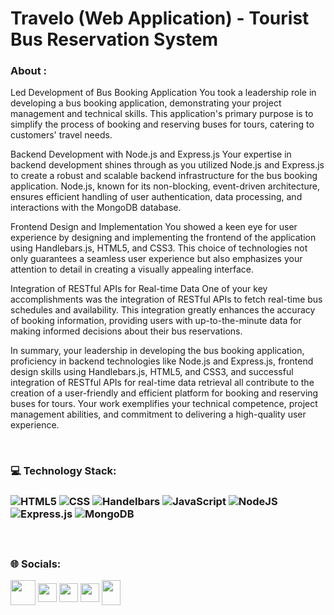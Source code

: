 # Travelo (Web Application) - Tourist Bus Reservation System

<h3>About :</h3>

<p >
Led Development of Bus Booking Application
You took a leadership role in developing a bus booking application, demonstrating your project management and technical skills. This application's primary purpose is to simplify the process of booking and reserving buses for tours, catering to customers' travel needs.

Backend Development with Node.js and Express.js
Your expertise in backend development shines through as you utilized Node.js and Express.js to create a robust and scalable backend infrastructure for the bus booking application. Node.js, known for its non-blocking, event-driven architecture, ensures efficient handling of user authentication, data processing, and interactions with the MongoDB database.

Frontend Design and Implementation
You showed a keen eye for user experience by designing and implementing the frontend of the application using Handlebars.js, HTML5, and CSS3. This choice of technologies not only guarantees a seamless user experience but also emphasizes your attention to detail in creating a visually appealing interface.

Integration of RESTful APIs for Real-time Data
One of your key accomplishments was the integration of RESTful APIs to fetch real-time bus schedules and availability. This integration greatly enhances the accuracy of booking information, providing users with up-to-the-minute data for making informed decisions about their bus reservations.

In summary, your leadership in developing the bus booking application, proficiency in backend technologies like Node.js and Express.js, frontend design skills using Handlebars.js, HTML5, and CSS3, and successful integration of RESTful APIs for real-time data retrieval all contribute to the creation of a user-friendly and efficient platform for booking and reserving buses for tours. Your work exemplifies your technical competence, project management abilities, and commitment to delivering a high-quality user experience.
</p><br>


<h3> 💻 Technology Stack:<h3>
<div >
  
![HTML5](https://img.shields.io/badge/html5-%23E34F26.svg?style=flat&logo=html5&logoColor=white) ![CSS](https://img.shields.io/badge/CSS3-1572B6?logo=css3&logoColor=white) ![Handelbars](https://img.shields.io/badge/Handlebars.js-f0772b?logo=handlebarsdotjs&logoColor=black) ![JavaScript](https://img.shields.io/badge/javascript-%23323330.svg?style=flat&logo=javascript&logoColor=%23F7DF1E) ![NodeJS](https://img.shields.io/badge/node.js-6DA55F?style=flat&logo=node.js&logoColor=white) ![Express.js](https://img.shields.io/badge/express.js-%23404d59.svg?style=flat&logo=express&logoColor=%2361DAFB) ![MongoDB](https://img.shields.io/badge/MongoDB-%234ea94b.svg?style=flat&logo=mongodb&logoColor=white)

 </div><br>
 
<h3 >🌐 Socials:</h3>
<div>
<a href="https://www.linkedin.com/in/hemanth-dhanamadhavan-39a2a31b5" target="blank"><img align="center" src="https://img.icons8.com/?size=512&id=13930&format=png" alt="" height="40" width="40" /></a>
<a href="https://www.naukri.com/mnjuser/profile?id=&altresid" target="blank" ><img align="center" src="https://encrypted-tbn0.gstatic.com/images?q=tbn:ANd9GcQHnuoBILG49vKRO7VNKERfU1t5tuT9QFowe0RpLRXDUS6Qy_Tea-RHUrwX9WHx3glSbTk&usqp=CAU" alt="" height="30" width="30"  style="border-radius:50" /></a>
<a href="https://github.com/hemanthd077" target="blank"><img align="center" src="https://raw.githubusercontent.com/rahuldkjain/github-profile-readme-generator/master/src/images/icons/Social/github.svg" alt="" height="30" width="30" /></a>
<a href="https://leetcode.com/HemanthD77/" target="blank"><img align="center" src="https://raw.githubusercontent.com/rahuldkjain/github-profile-readme-generator/master/src/images/icons/Social/leet-code.svg" alt="" height="30" width="30" /></a>
<a href="mailto:hemanthmadhavan77@gmail.com" target="blank"><img align="center" src="https://img.icons8.com/?size=512&id=P7UIlhbpWzZm&format=png" alt="" height="40" width="30" /></a>   
</div><br>
 

